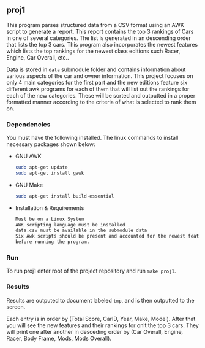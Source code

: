## proj1

This program parses structured data from a CSV format using an AWK script to generate a report. This
report contains the top 3 rankings of Cars in one of several categories. The list is generated in an
descending order that lists the top 3 cars. This program also incorporates the newest features which lists the top rankings for the
newest class editions such Racer, Engine, Car Overall, etc..  



Data is stored in `data` submodule folder and contains information about various aspects of the car
and owner information. This project focuses on only 4 main categories for the first part and the new editions
feature six different awk programs for each of them that will list out the rankings for each of the new categories.
These will be sorted and outputted in a proper formatted manner according to the criteria of what is selected to rank
them on.



### Dependencies 

You must have the following installed. The linux commands to install necessary packages shown below: 

* GNU AWK
  ```sh
  sudo apt-get update
  sudo apt-get install gawk
  ```
* GNU Make
  ```sh
  sudo apt-get install build-essential
  ```
* Installation & Requirements
  ```sh
  Must be on a Linux System
  AWK scripting language must be installed
  data.csv must be available in the submodule data
  Six Awk scripts should be present and accounted for the newest features 
  before running the program.

### Run

To run proj1 enter root of the project repository and run `make proj1`. 

### Results

Results are outputed to  document labeled `tmp`, and is then outputted to the screen. 

Each entry is in order by (Total Score, CarID, Year, Make, Model). After that you will see
the new features and their rankings for onlt the top 3 cars. They will print one after another
in desceding order by (Car Overall, Engine, Racer, Body Frame, Mods, Mods Overall).




